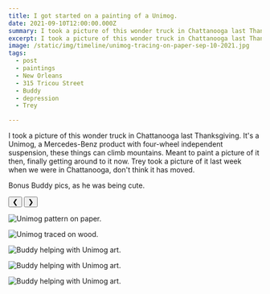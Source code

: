 ```yaml
---
title: I got started on a painting of a Unimog.
date: 2021-09-10T12:00:00.000Z
summary: I took a picture of this wonder truck in Chattanooga last Thanksgiving.
excerpt: I took a picture of this wonder truck in Chattanooga last Thanksgiving.
image: /static/img/timeline/unimog-tracing-on-paper-sep-10-2021.jpg
tags:
  - post 
  - paintings
  - New Orleans
  - 315 Tricou Street
  - Buddy
  - depression
  - Trey

---
```


I took a picture of this wonder truck in Chattanooga last Thanksgiving. It's a Unimog, a Mercedes-Benz product with four-wheel independent suspension, these things can climb mountains.  Meant to paint a picture of it then, finally getting around to it now. Trey took a picture of it last week when we were in Chattanooga,  don't think it has moved.

Bonus Buddy pics, as he was being cute.

<div id="viewport">
    <button id="buttonPrevious">&#10094;</button>
    <button id="buttonNext">&#10095;</button>

![Unimog pattern on paper.](/static/img/timeline/unimog-tracing-on-paper-sep-10-2021.jpg)

![Unimog traced on wood.](/static/img/timeline/unimog-tracing-on-wood-sep-10-2021.jpg)

![Buddy helping with Unimog art.](/static/img/timeline/unimog-buddy-helping-1-sep-10-2021.jpg)

![Buddy helping with Unimog art.](/static/img/timeline/unimog-buddy-helping-2-sep-10-2021.jpg)

![Buddy helping with Unimog art.](/static/img/timeline/unimog-buddy-helping-3-sep-10-2021.jpg)

</div>
<div id="caption"></div>

